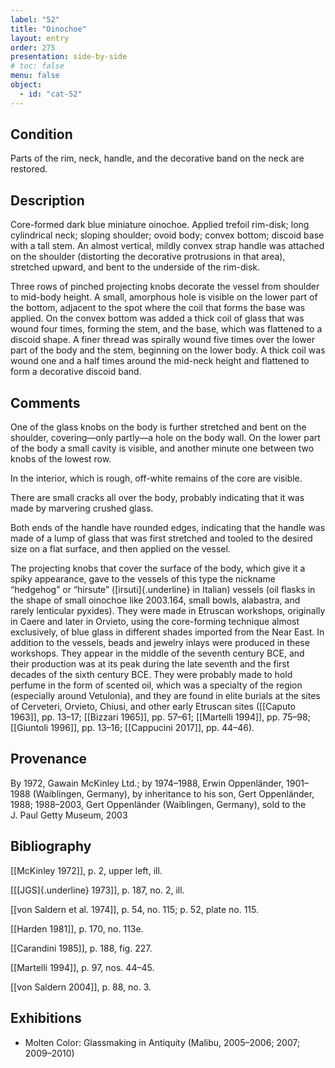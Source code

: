 ```yaml
---
label: "52"
title: "Oinochoe"
layout: entry
order: 275
presentation: side-by-side
# toc: false
menu: false
object:
  - id: "cat-52"
---
```


## Condition

Parts of the rim, neck, handle, and the decorative band on the neck are restored.

## Description

Core-formed dark blue miniature oinochoe. Applied trefoil rim-disk; long cylindrical neck; sloping shoulder; ovoid body; convex bottom; discoid base with a tall stem. An almost vertical, mildly convex strap handle was attached on the shoulder (distorting the decorative protrusions in that area), stretched upward, and bent to the underside of the rim-disk.

Three rows of pinched projecting knobs decorate the vessel from shoulder to mid-body height. A small, amorphous hole is visible on the lower part of the bottom, adjacent to the spot where the coil that forms the base was applied. On the convex bottom was added a thick coil of glass that was wound four times, forming the stem, and the base, which was flattened to a discoid shape. A finer thread was spirally wound five times over the lower part of the body and the stem, beginning on the lower body. A thick coil was wound one and a half times around the mid-neck height and flattened to form a decorative discoid band.

## Comments

One of the glass knobs on the body is further stretched and bent on the shoulder, covering—only partly—a hole on the body wall. On the lower part of the body a small cavity is visible, and another minute one between two knobs of the lowest row.

In the interior, which is rough, off-white remains of the core are visible.

There are small cracks all over the body, probably indicating that it was made by marvering crushed glass.

Both ends of the handle have rounded edges, indicating that the handle was made of a lump of glass that was first stretched and tooled to the desired size on a flat surface, and then applied on the vessel.

The projecting knobs that cover the surface of the body, which give it a spiky appearance, gave to the vessels of this type the nickname “hedgehog” or “hirsute” ([irsuti]{.underline} in Italian) vessels (oil flasks in the shape of small oinochoe like 2003.164, small bowls, alabastra, and rarely lenticular pyxides). They were made in Etruscan workshops, originally in Caere and later in Orvieto, using the core-forming technique almost exclusively, of blue glass in different shades imported from the Near East. In addition to the vessels, beads and jewelry inlays were produced in these workshops. They appear in the middle of the seventh century BCE, and their production was at its peak during the late seventh and the first decades of the sixth century BCE. They were probably made to hold perfume in the form of scented oil, which was a specialty of the region (especially around Vetulonia), and they are found in elite burials at the sites of Cerveteri, Orvieto, Chiusi, and other early Etruscan sites ([[Caputo 1963]], pp. 13–17; [[Bizzari 1965]], pp. 57–61; [[Martelli 1994]], pp. 75–98; [[Giuntoli 1996]], pp. 13–16; [[Cappucini 2017]], pp. 44–46).

## Provenance

By 1972, Gawain McKinley Ltd.; by 1974–1988, Erwin Oppenländer, 1901–1988 (Waiblingen, Germany), by inheritance to his son, Gert Oppenländer, 1988; 1988–2003, Gert Oppenländer (Waiblingen, Germany), sold to the J. Paul Getty Museum, 2003

## Bibliography

[[McKinley 1972]], p. 2, upper left, ill.

[[[JGS]{.underline} 1973]], p. 187, no. 2, ill.

[[von Saldern et al. 1974]], p. 54, no. 115; p. 52, plate no. 115.

[[Harden 1981]], p. 170, no. 113e.

[[Carandini 1985]], p. 188, fig. 227.

[[Martelli 1994]], p. 97, nos. 44–45.

[[von Saldern 2004]], p. 88, no. 3.

## Exhibitions

-   Molten Color: Glassmaking in Antiquity (Malibu, 2005–2006; 2007; 2009–2010)
